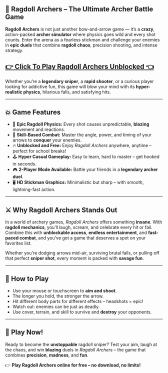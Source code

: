 ## 🏹 Ragdoll Archers – The Ultimate Archer Battle Game

**Ragdoll Archers** is not just another bow-and-arrow game — it’s a **crazy**, action-packed **archer simulator** where physics goes wild and every shot counts. Enter the arena as a fearless stickman and challenge your enemies in **epic duels** that combine **ragdoll chaos**, precision shooting, and intense strategy.

## <a href="https://1kb.link/iPpsgv">👉 Click To Play Ragdoll Archers Unblocked 👈</a>

Whether you’re a **legendary sniper**, a **rapid shooter**, or a curious player looking for addictive fun, this game will blow your mind with its **hyper-realistic physics**, hilarious falls, and satisfying hits.

---

## 💥 Game Features

* 🎯 **Epic Ragdoll Physics:** Every shot causes unpredictable, **blazing** movement and reactions.
* 🧠 **Skill-Based Combat:** Master the angle, power, and timing of your arrows to **conquer** your enemies.
* 🔥 **Unblocked and Free:** Enjoy *Ragdoll Archers* anywhere, anytime – perfect for school breaks!
* 🕹️ **Hyper Casual Gameplay:** Easy to learn, hard to master – get hooked in seconds.
* 🎮 **2-Player Mode Available:** Battle your friends in a **legendary archer duel**.
* 🖥️ **HD Stickman Graphics:** Minimalistic but sharp – with smooth, lightning-fast action.

---

## ⚔️ Why Ragdoll Archers Stands Out

In a world of archery games, *Ragdoll Archers* offers something **insane**. With **ragdoll mechanics**, you’ll laugh, scream, and celebrate every hit or fail. Combine this with **unblockable access**, **endless entertainment**, and **fast-paced combat**, and you’ve got a game that deserves a spot on your favorites list.

Whether you're dodging arrows mid-air, surviving brutal falls, or pulling off that perfect **sniper shot**, every moment is packed with **savage fun**.

---

## 🎯 How to Play

* Use your mouse or touchscreen to **aim and shoot**.
* The longer you hold, the stronger the arrow.
* Hit different body parts for different effects – headshots = epic!
* Watch out: enemies can be just as deadly.
* Use cover, terrain, and skill to survive and **destroy** your opponents.

---

## 🚀 Play Now!

Ready to become the **unstoppable** ragdoll sniper? Test your aim, laugh at the chaos, and win **blazing** duels in *Ragdoll Archers* – the game that combines **precision**, **madness**, and **fun**.

👉 **Play Ragdoll Archers online for free – no download, no limits!**
